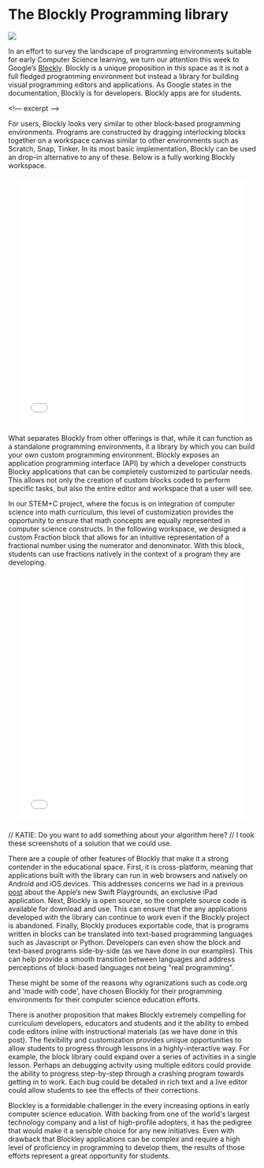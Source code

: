 
<style>
iframe {border:none;}
.framed-demo {
  display: block;
  width: calc(100% - 44px);
  height: calc((100vw - 304px)*12/16);
  margin-left: auto;
  margin-right: auto;
  margin-top: 22px;
  margin-bottom: 22px;
  max-width: 960px;
  max-height: 540px;
}
.container {max-width: 50rem;}
</style>

# The Blockly Programming library
![](https://lh3.googleusercontent.com/-V3U254SXl9-Q0WD61bg8krSWqhYLC9SyKLsMRqVUHz_GGqEzo5mJCJf5dApo9X2-GVaDoncacSQZtBxocPr3Drd_BgT4w=s1376)

In an effort to survey the landscape of programming environments suitable for early Computer Science learning, we turn our attention this week to Google’s [Blockly](https://developers.google.com/blockly/).  Blockly is a unique proposition in this space as it is not a full fledged programming environment but instead a library for building visual programming editors and applications.  As Google states in the documentation, Blockly is for developers. Blockly apps are for students.

<!— excerpt —>

For users, Blockly looks very similar to other block-based programming environments.  Programs are constructed by dragging interlocking blocks together on a workspace canvas similar to other environments such as Scratch, Snap, Tinker. In its most basic implementation, Blockly can be used an drop-in alternative to any of these.  Below is a fully working Blockly workspace.

<iframe src="/blockly.html" class="framed-demo" scrolling="no"></iframe>

What separates Blockly from other offerings is that, while it can function as a standalone programming environments, it a library by which you can build your own custom programming environment.  Blockly exposes an application programming interface (API) by which a developer constructs Blocky applications that can be completely customized to particular needs.  This allows not only the creation of custom blocks coded to perform specific tasks, but also the entire editor and workspace that a user will see.

In our STEM+C project, where the focus is on integration of computer science into math curriculum, this level of customization provides the opportunity to ensure that math concepts are equally represented in computer science constructs.  In the following workspace, we designed a custom Fraction block that allows for an intuitive representation of a fractional number using the numerator and denominator.  With this block, students can use fractions natively in the context of a program they are developing.

<iframe src="/blockly-fractions.html" class="framed-demo" scrolling="no"></iframe>

// KATIE: Do you want to add something about your algorithm here?
// I took these screenshots of a solution that we could use.

There are a couple of other features of Blockly that make it a strong contender in the educational space.  First, it is cross-platform, meaning that applications built with the library can run in web browsers and natively on Android and iOS devices.  This addresses concerns we had in a previous [post]() about the Apple’s new Swift Playgrounds, an exclusive iPad application.  Next, Blockly is open source, so the complete source code is available for download and use.  This can ensure that the any applications developed with the library can continue to work even if the Blockly project is abandoned.  Finally, Blockly produces exportable code, that is programs written in blocks can be translated into text-based programming languages such as Javascript or Python.  Developers can even show the block and text-based programs side-by-side (as we have done in our examples).  This can help provide a smooth transition between languages and address perceptions of block-based languages not being "real programming".

These might be some of the reasons why ogranizations such as code.org and 'made with code', have chosen  Blockly for their programming environments for their computer science education efforts.

There is another proposition that makes Blockly extremely compelling for curriculum developers, educators and students and it the ability to embed code editors inline with instructional materials (as we have done in this post).  The flexibility and customization provides unique opportunities to allow students to progress through lessons in a highly-interactive way.  For example, the block library could expand over a series of activities in a single lesson.  Perhaps an debugging activity using multiple editors could provide the ability to progress step-by-step through a crashing program towards getting in to work.  Each bug could be detailed in rich text and a live editor could allow students to see the effects of their corrections.

Blockley is a formidable challenger in the every increasing options in early computer science education.  With backing from one of the world's largest technology company and a list of high-profile adopters, it has the pedigree that would make it a sensible choice for any new initiatives.  Even with drawback that Blockley applications can be complex and require a high level of proficiency in programming to develop them, the results of those efforts represent a great opportunity for students.

